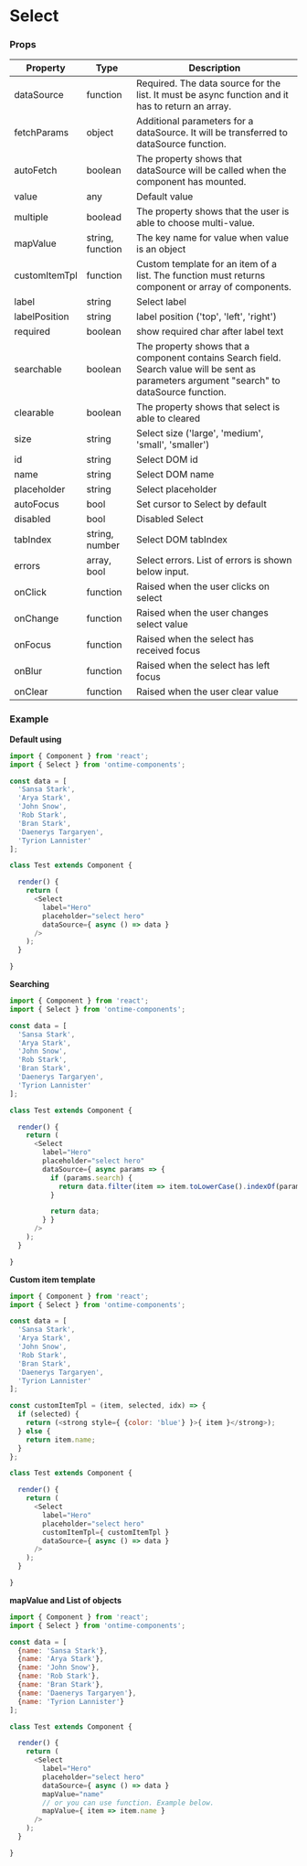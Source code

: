 <h1>Select</h1>

<h3>Props</h3>

| Property         | Type             | Description |
| ---------------- | ---------------- | ----------- |
| dataSource       | function         | Required. The data source for the list. It must be async function and it has to return an array. |
| fetchParams      | object           | Additional parameters for a dataSource. It will be transferred to dataSource function. |
| autoFetch        | boolean          | The property shows that dataSource will be called when the component has mounted. |
| value            | any              | Default value | 
| multiple         | boolead          | The property shows that the user is able to choose multi-value. |
| mapValue         | string, function | The key name for value when value is an object |
| customItemTpl    | function         | Custom template for an item of a list. The function must returns component or array of components. |
| label            | string           | Select label |
| labelPosition    | string           | label position ('top', 'left', 'right') |
| required         | boolean          | show required char after label text |
| searchable       | boolean          | The property shows that a component contains Search field. Search value will be sent as parameters argument "search" to dataSource function. |
| clearable        | boolean          | The property shows that select is able to cleared |
| size             | string           | Select size ('large', 'medium', 'small', 'smaller') |
| id               | string           | Select DOM id |
| name             | string           | Select DOM name |
| placeholder      | string           | Select placeholder |
| autoFocus        | bool             | Set cursor to Select by default |
| disabled         | bool             | Disabled Select |
| tabIndex         | string, number   | Select DOM tabIndex |
| errors           | array, bool      | Select errors. List of errors is shown below input. |
| onClick          | function         | Raised when the user clicks on select |
| onChange         | function         | Raised when the user changes select value |
| onFocus          | function         | Raised when the select has received focus |
| onBlur           | function         | Raised when the select has left focus |
| onClear          | function         | Raised when the user clear value |

<h3>Example</h3>

<strong>Default using</strong>
```javascript
import { Component } from 'react';
import { Select } from 'ontime-components';

const data = [
  'Sansa Stark',
  'Arya Stark',
  'John Snow',
  'Rob Stark',
  'Bran Stark',
  'Daenerys Targaryen',
  'Tyrion Lannister'
];

class Test extends Component {

  render() {
    return (
      <Select 
        label="Hero"
        placeholder="select hero"
        dataSource={ async () => data }
      />
    );
  }

}
```

<strong>Searching</strong>
```javascript
import { Component } from 'react';
import { Select } from 'ontime-components';

const data = [
  'Sansa Stark',
  'Arya Stark',
  'John Snow',
  'Rob Stark',
  'Bran Stark',
  'Daenerys Targaryen',
  'Tyrion Lannister'
];

class Test extends Component {

  render() {
    return (
      <Select 
        label="Hero"
        placeholder="select hero"
        dataSource={ async params => {
          if (params.search) {
            return data.filter(item => item.toLowerCase().indexOf(params.search.toLowerCase()) >= 0);
          }

          return data;
        } }
      />
    );
  }

}
```

<strong>Custom item template</strong>
```javascript
import { Component } from 'react';
import { Select } from 'ontime-components';

const data = [
  'Sansa Stark',
  'Arya Stark',
  'John Snow',
  'Rob Stark',
  'Bran Stark',
  'Daenerys Targaryen',
  'Tyrion Lannister'
];

const customItemTpl = (item, selected, idx) => {
  if (selected) {
    return (<strong style={ {color: 'blue'} }>{ item }</strong>);
  } else {
    return item.name;
  }
};

class Test extends Component {

  render() {
    return (
      <Select 
        label="Hero"
        placeholder="select hero"
        customItemTpl={ customItemTpl }
        dataSource={ async () => data }
      />
    );
  }

}
```

<strong>mapValue and List of objects</strong>
```javascript
import { Component } from 'react';
import { Select } from 'ontime-components';

const data = [
  {name: 'Sansa Stark'},
  {name: 'Arya Stark'},
  {name: 'John Snow'},
  {name: 'Rob Stark'},
  {name: 'Bran Stark'},
  {name: 'Daenerys Targaryen'},
  {name: 'Tyrion Lannister'}
];

class Test extends Component {

  render() {
    return (
      <Select 
        label="Hero"
        placeholder="select hero"
        dataSource={ async () => data }
        mapValue="name"
        // or you can use function. Example below.
        mapValue={ item => item.name }
      />
    );
  }

}
```